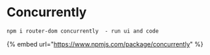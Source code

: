 # Concurrently

`npm i router-dom concurrently  - run ui and code`

{% embed url="https://www.npmjs.com/package/concurrently" %}
